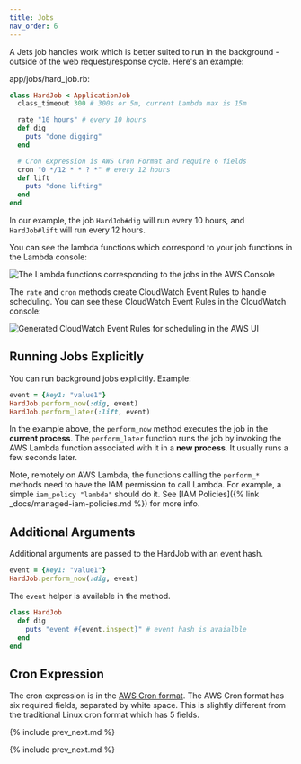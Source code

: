 ```yaml
---
title: Jobs
nav_order: 6
---
```


A Jets job handles work which is better suited to run in the background - outside of the web request/response cycle. Here's an example:

app/jobs/hard_job.rb:

```ruby
class HardJob < ApplicationJob
  class_timeout 300 # 300s or 5m, current Lambda max is 15m

  rate "10 hours" # every 10 hours
  def dig
    puts "done digging"
  end

  # Cron expression is AWS Cron Format and require 6 fields
  cron "0 */12 * * ? *" # every 12 hours
  def lift
    puts "done lifting"
  end
end
```

In our example, the job `HardJob#dig` will run every 10 hours, and `HardJob#lift` will run every 12 hours.

You can see the lambda functions which correspond to your job functions in the Lambda console:

![The Lambda functions corresponding to the jobs in the AWS Console](/img/docs/demo-lambda-functions-jobs.png)

The `rate` and `cron` methods create CloudWatch Event Rules to handle scheduling. You can see these CloudWatch Event Rules in the CloudWatch console:

![Generated CloudWatch Event Rules for scheduling in the AWS UI](/img/docs/demo-job-cloudwatch-rule.png)

## Running Jobs Explicitly

You can run background jobs explicitly. Example:

```ruby
event = {key1: "value1"}
HardJob.perform_now(:dig, event)
HardJob.perform_later(:lift, event)
```

In the example above, the `perform_now` method executes the job in the **current process**. The `perform_later` function runs the job by invoking the AWS Lambda function associated with it in a **new process**.  It usually runs a few seconds later.

Note, remotely on AWS Lambda, the functions calling the `perform_*` methods need to have the IAM permission to call Lambda. For example, a simple `iam_policy "lambda"` should do it. See [IAM Policies]({% link _docs/managed-iam-policies.md %}) for more info.

## Additional Arguments

Additional arguments are passed to the HardJob with an event hash.

```ruby
event = {key1: "value1"}
HardJob.perform_now(:dig, event)
```

The `event` helper is available in the method.

```ruby
class HardJob
  def dig
    puts "event #{event.inspect}" # event hash is avaialble
  end
end
```

## Cron Expression

The cron expression is in the [AWS Cron format](https://docs.aws.amazon.com/AmazonCloudWatch/latest/events/ScheduledEvents.html).  The AWS Cron format has six required fields, separated by white space.  This is slightly different from the traditional Linux cron format which has 5 fields.

{% include prev_next.md %}

{% include prev_next.md %}
